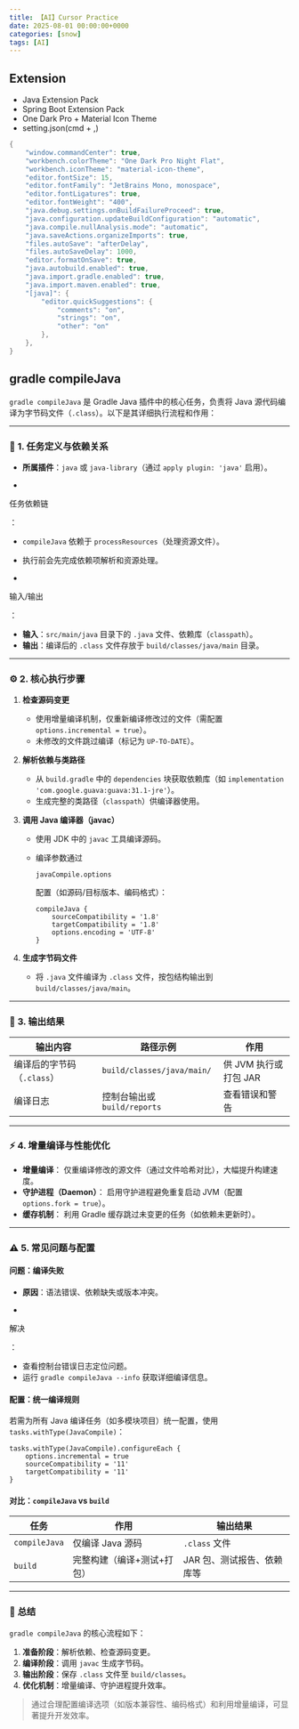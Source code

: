 ```yaml
---
title: 【AI】Cursor Practice
date: 2025-08-01 00:00:00+0000
categories: [snow]
tags: [AI]
---
```


## Extension

* Java Extension Pack
* Spring Boot Extension Pack
* One Dark Pro + Material Icon Theme 
* setting.json(cmd + ,)

```java
{
    "window.commandCenter": true,
    "workbench.colorTheme": "One Dark Pro Night Flat",
    "workbench.iconTheme": "material-icon-theme",
    "editor.fontSize": 15,
    "editor.fontFamily": "JetBrains Mono, monospace",
    "editor.fontLigatures": true,
    "editor.fontWeight": "400",
    "java.debug.settings.onBuildFailureProceed": true,
    "java.configuration.updateBuildConfiguration": "automatic",
    "java.compile.nullAnalysis.mode": "automatic",
    "java.saveActions.organizeImports": true,
    "files.autoSave": "afterDelay",
    "files.autoSaveDelay": 1000,
    "editor.formatOnSave": true,
    "java.autobuild.enabled": true,
    "java.import.gradle.enabled": true,
    "java.import.maven.enabled": true,
    "[java]": {
        "editor.quickSuggestions": {
            "comments": "on",
            "strings": "on",
            "other": "on"
        },
    },
}
```

## gradle compileJava

`gradle compileJava` 是 Gradle Java 插件中的核心任务，负责将 Java 源代码编译为字节码文件（`.class`）。以下是其详细执行流程和作用：

------

### 🔧 **1. 任务定义与依赖关系**

- **所属插件**：`java` 或 `java-library`（通过 `apply plugin: 'java'` 启用）。

- 

  任务依赖链

  ：

  - `compileJava` 依赖于 `processResources`（处理资源文件）。
  - 执行前会先完成依赖项解析和资源处理。

- 

  输入/输出

  ：

  - **输入**：`src/main/java` 目录下的 `.java` 文件、依赖库（`classpath`）。
  - **输出**：编译后的 `.class` 文件存放于 `build/classes/java/main` 目录。

------

### ⚙️ **2. 核心执行步骤**

1. **检查源码变更**

   - 使用增量编译机制，仅重新编译修改过的文件（需配置 `options.incremental = true`）。
   - 未修改的文件跳过编译（标记为 `UP-TO-DATE`）。

2. **解析依赖与类路径**

   - 从 `build.gradle` 中的 `dependencies` 块获取依赖库（如 `implementation 'com.google.guava:guava:31.1-jre'`）。
   - 生成完整的类路径（`classpath`）供编译器使用。

3. **调用 Java 编译器（javac）**

   - 使用 JDK 中的 `javac` 工具编译源码。

   - 编译参数通过

      

     ```
     javaCompile.options
     ```

      

     配置（如源码/目标版本、编码格式）：

     ```
     compileJava {
         sourceCompatibility = '1.8'
         targetCompatibility = '1.8'
         options.encoding = 'UTF-8'
     }
     ```

4. **生成字节码文件**

   - 将 `.java` 文件编译为 `.class` 文件，按包结构输出到 `build/classes/java/main`。

------

### 📂 **3. 输出结果**

| 输出内容                   | 路径示例                     | 作用                  |
| -------------------------- | ---------------------------- | --------------------- |
| 编译后的字节码（`.class`） | `build/classes/java/main/`   | 供 JVM 执行或打包 JAR |
| 编译日志                   | 控制台输出或 `build/reports` | 查看错误和警告        |

------

### ⚡️ **4. 增量编译与性能优化**

- **增量编译**：
  仅重编译修改的源文件（通过文件哈希对比），大幅提升构建速度。
- **守护进程（Daemon）**：
  启用守护进程避免重复启动 JVM（配置 `options.fork = true`）。
- **缓存机制**：
  利用 Gradle 缓存跳过未变更的任务（如依赖未更新时）。

------

### ⚠️ **5. 常见问题与配置**

#### **问题：编译失败**

- **原因**：语法错误、依赖缺失或版本冲突。

- 

  解决

  ：

  - 查看控制台错误日志定位问题。
  - 运行 `gradle compileJava --info` 获取详细编译信息。

#### **配置：统一编译规则**

若需为所有 Java 编译任务（如多模块项目）统一配置，使用 `tasks.withType(JavaCompile)`：

```
tasks.withType(JavaCompile).configureEach {
    options.incremental = true
    sourceCompatibility = '11'
    targetCompatibility = '11'
}
```

#### **对比：`compileJava` vs `build`**

| 任务          | 作用                       | 输出结果                   |
| ------------- | -------------------------- | -------------------------- |
| `compileJava` | 仅编译 Java 源码           | `.class` 文件              |
| `build`       | 完整构建（编译+测试+打包） | JAR 包、测试报告、依赖库等 |

------

### 💎 **总结**

`gradle compileJava` 的核心流程如下：

1. **准备阶段**：解析依赖、检查源码变更。
2. **编译阶段**：调用 `javac` 生成字节码。
3. **输出阶段**：保存 `.class` 文件至 `build/classes`。
4. **优化机制**：增量编译、守护进程提升效率。

> 通过合理配置编译选项（如版本兼容性、编码格式）和利用增量编译，可显著提升开发效率。
